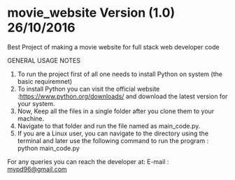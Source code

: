 # movie_website Version (1.0) 26/10/2016
Best Project of making a movie website for full stack web developer code

GENERAL USAGE NOTES

1. To run the project first of all one needs to install Python on system (the basic requiremnet)
2. To install Python you can visit the official website :https://www.python.org/downloads/ and download the latest version for     your system.
3. Now, Keep all the files in a single folder after you clone them to your machine.
4. Navigate to that folder and run the file named as main_code.py.
5. If you are a Linux user, you can navigate to the directory using the terminal and later use the following command to run the    program : python main_code.py

For any queries you can reach the developer at:
E-mail : mypd96@gmail.com
